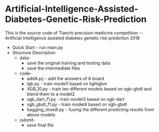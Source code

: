 # Artificial-Intelligence-Assisted-Diabetes-Genetic-Risk-Prediction
This is the source code of Tianchi precision medicine competition -- Artificial Intelligence assisted diabetes genetic risk prediction 2018  
* Quick Start - run main.py  
* Structure Description  
	* data-  
		* save the original training and testing data  
		* save the intermediate files  
	* code-  
		* addA.py - add the answers of A board  
		* lgb.py - train model1 based on lightgbm  
		* XGB_10.py - train ten different models based on xgb-gbdt and blend them to a model2   
		* xgb_dart_f1.py - train model3 based on xgb-dart  
		* xgb_gbdt_f1.py - train model4 based on xgb-gbdt  
		* bagging_moedl.py - fusing the different predicting results from above models  
	* submit-  
		* save final file  
